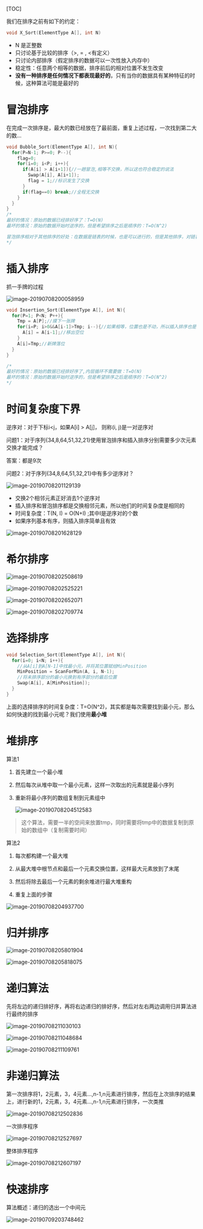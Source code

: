 [TOC]

我们在排序之前有如下的约定：

```c
void X_Sort(ElementType A[], int N)
```

* N 是正整数
* 只讨论基于比较的排序（>, = , <有定义）
* 只讨论内部排序（假定排序的数据可以一次性放入内存中）
* 稳定性：任意两个相等的数据，排序前后的相对位置不发生改变
* **没有一种排序是任何情况下都表现最好的**，只有当你的数据具有某种特征的时候，这种算法可能是最好的



# 冒泡排序

在完成一次排序是，最大的数已经放在了最前面，重复上述过程，一次找到第二大的数...

```c
void Bubble_Sort(ElementType A[], int N){
  for(P=N-1; P>=0; P--){
    flag=0;
    for(i=0; i<P; i++){
      if(A[i] > A[i+1]){//一趟冒泡,相等不交换，所以这也符合稳定的说法
        Swap(A[i], A[i+1]);
        flag = 1;//标识发生了交换
      }
      if(flag==0) break;//全程无交换
    }
  }
}
/*
最好的情况：原始的数据已经排好序了：T=O(N)
最坏的情况：原始的数据开始时逆序的，但是希望排序之后是顺序的：T=O(N^2)

冒泡排序相对于其他排序的好处：在数据是链表的时候，也是可以进行的，但是其他排序，对链表是有些困难的
*/
```



# 插入排序

抓一手牌的过程

![image-20190708200058959](/Users/chenyansong/Documents/note/images/data_structure/image-20190708200058959.png)

```c
void Insertion_Sort(ElementType A[], int N){
  for(P=1; P<N; P++){
    Tmp = A[P];//摸下一张牌
    for(i=P; i>0&&A[i-1]>Tmp; i--){//如果相等，位置也是不动，所以插入排序也是稳定的
      A[i] = A[i-1];//移出空位
    }
    A[i]=Tmp;//新牌落位
  }
}

/*
最好的情况：原始的数据已经排好序了,内层循环不需要做：T=O(N)
最坏的情况：原始的数据开始时逆序的，但是希望排序之后是顺序的：T=O(N^2)
*/
```



# 时间复杂度下界

逆序对：对于下标i<j，如果A[i] > A[j]， 则称(i, j)是一对逆序对

问题1：对于序列{34,8,64,51,32,21}使用冒泡排序和插入排序分别需要多少次元素交换才能完成？

答案：都是9次



问题2：对于序列{34,8,64,51,32,21}中有多少逆序对？

![image-20190708201129139](/Users/chenyansong/Documents/note/images/data_structure/image-20190708201129139.png)

* 交换2个相邻元素正好消去1个逆序对
* 插入排序和冒泡排序都是交换相邻元素，所以他们的时间复杂度是相同的
* 时间复杂度：T(N, I) = O(N+I) ;其中I是逆序对的个数
* 如果序列基本有序，则插入排序简单且有效



![image-20190708201628129](/Users/chenyansong/Documents/note/images/data_structure/image-20190708201628129.png)



# 希尔排序

![image-20190708202508619](/Users/chenyansong/Documents/note/images/data_structure/image-20190708202508619.png)

![image-20190708202525221](/Users/chenyansong/Documents/note/images/data_structure/image-20190708202525221.png)

![image-20190708202652071](/Users/chenyansong/Documents/note/images/data_structure/image-20190708202652071.png)

![image-20190708202709774](/Users/chenyansong/Documents/note/images/data_structure/image-20190708202709774.png)





# 选择排序

```c
void Selection_Sort(ElementType A[], int N){
  for(i=0; i<N; i++){
    //从A[i]到A[N-1]中找最小元，并将其位置赋给MinPosition
    MinPosition = ScanForMin(A, i, N-1);
    //将未排序部分的最小元换到有序部分的最后位置
    Swap(A[i], A[MinPosition]);
  }
}
```



上面的选择排序的时间复杂度：T=O(N^2)，其实都是每次需要找到最小元，那么如何快速的找到最小元呢？我们使用**最小堆**





# 堆排序

算法1

1. 首先建立一个最小堆

2. 然后每次从堆中取一个最小元素，这样一次取出的元素就是最小序列

3. 重新将最小序列的数组复制到元素组中

   ![image-20190708204512583](/Users/chenyansong/Documents/note/images/data_structure/image-20190708204512583.png)

> 这个算法，需要一半的空间来放置tmp，同时需要将tmp中的数据复制到原始的数组中（复制需要时间）



算法2

1. 每次都构建一个最大堆

2. 从最大堆中根节点和最后一个元素交换位置，这样最大元素放到了末尾
3. 然后将除去最后一个元素的剩余堆进行最大堆重构
4. 重复上面的步骤

![image-20190708204937700](/Users/chenyansong/Documents/note/images/data_structure/image-20190708204937700.png)





# 归并排序

![image-20190708205801904](/Users/chenyansong/Documents/note/images/data_structure/image-20190708205801904.png)

![image-20190708205818075](/Users/chenyansong/Documents/note/images/data_structure/image-20190708205818075.png)



# 递归算法

先将左边的递归排好序，再将右边递归的排好序，然后对左右两边调用归并算法进行最终的排序

![image-20190708211030103](/Users/chenyansong/Documents/note/images/data_structure/image-20190708211030103.png)

![image-20190708211048684](/Users/chenyansong/Documents/note/images/data_structure/image-20190708211048684.png)

![image-20190708211109761](/Users/chenyansong/Documents/note/images/data_structure/image-20190708211109761.png)



# 非递归算法

第一次排序将1，2元素，3，4元素...,n-1,n元素进行排序，然后在上次排序的结果上，进行新的1，2元素，3，4元素...,n-1,n元素进行排序，一次类推

![image-20190708212502836](/Users/chenyansong/Documents/note/images/data_structure/image-20190708212502836.png)



一次排序程序

![image-20190708212527697](/Users/chenyansong/Documents/note/images/data_structure/image-20190708212527697.png)

整体排序程序

![image-20190708212607197](/Users/chenyansong/Documents/note/images/data_structure/image-20190708212607197.png)





# 快速排序

算法概述：递归的选出一个中间元

![image-20190709203748462](/Users/chenyansong/Documents/note/images/data_structure/image-20190709203748462.png)









